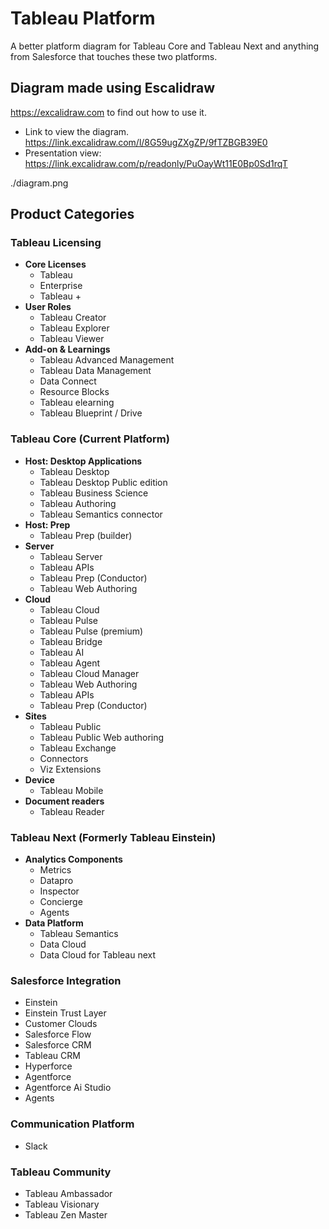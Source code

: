 # Tableau Platform
A better platform diagram for Tableau Core and Tableau Next and anything from Salesforce that touches these two platforms.

## Diagram made using Escalidraw
https://excalidraw.com to find out how to use it. 

 - Link to view the diagram. https://link.excalidraw.com/l/8G59ugZXgZP/9fTZBGB39E0 
 - Presentation view: https://link.excalidraw.com/p/readonly/PuOayWt11E0Bp0Sd1rqT

./diagram.png


## Product Categories

### Tableau Licensing
- **Core Licenses**
  - Tableau
  - Enterprise
  - Tableau +
- **User Roles**
  - Tableau Creator
  - Tableau Explorer
  - Tableau Viewer
- **Add-on & Learnings**
  - Tableau Advanced Management
  - Tableau Data Management
  - Data Connect
  - Resource Blocks
  - Tableau elearning
  - Tableau Blueprint / Drive

### Tableau Core (Current Platform)
- **Host: Desktop Applications**
  - Tableau Desktop
  - Tableau Desktop Public edition
  - Tableau Business Science
  - Tableau Authoring
  - Tableau Semantics connector
- **Host: Prep**
  - Tableau Prep (builder)
- **Server**
  - Tableau Server
  - Tableau APIs
  - Tableau Prep (Conductor)
  - Tableau Web Authoring
- **Cloud**
  - Tableau Cloud
  - Tableau Pulse
  - Tableau Pulse (premium)
  - Tableau Bridge
  - Tableau AI
  - Tableau Agent
  - Tableau Cloud Manager
  - Tableau Web Authoring
  - Tableau APIs
  - Tableau Prep (Conductor)
- **Sites**
  - Tableau Public
  - Tableau Public Web authoring
  - Tableau Exchange
  - Connectors
  - Viz Extensions
- **Device**
  - Tableau Mobile
- **Document readers**
  - Tableau Reader

### Tableau Next (Formerly Tableau Einstein)
- **Analytics Components**
  - Metrics
  - Datapro
  - Inspector
  - Concierge
  - Agents
- **Data Platform**
  - Tableau Semantics
  - Data Cloud
  - Data Cloud for Tableau next

### Salesforce Integration
- Einstein
- Einstein Trust Layer
- Customer Clouds
- Salesforce Flow
- Salesforce CRM
- Tableau CRM
- Hyperforce
- Agentforce
- Agentforce Ai Studio
- Agents

### Communication Platform
- Slack

### Tableau Community
- Tableau Ambassador
- Tableau Visionary
- Tableau Zen Master

